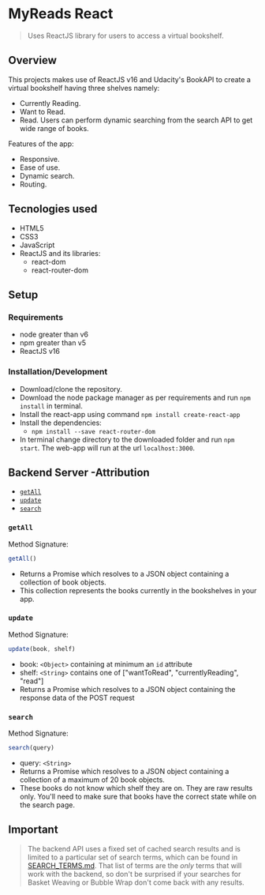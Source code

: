 # MyReads React

> Uses ReactJS library for users to access a virtual bookshelf.

## Overview

This projects makes use of ReactJS v16 and Udacity's BookAPI to create a virtual bookshelf having three shelves namely:
- Currently Reading.
- Want to Read.
- Read.
Users can perform dynamic searching from the search API to get wide range of books.

Features of the app: 
- Responsive.
- Ease of use.
- Dynamic search.
- Routing.

## Tecnologies used
- HTML5
- CSS3
- JavaScript
- ReactJS and its libraries:
    - react-dom
    - react-router-dom

## Setup

### Requirements
- node greater than v6
- npm greater than v5
- ReactJS v16

### Installation/Development
- Download/clone the repository.
- Download the node package manager as per requirements and run `npm install` in terminal.
- Install the react-app using command `npm install create-react-app`
- Install the dependencies:
    - `npm install --save react-router-dom`
- In terminal change directory to the downloaded folder and run `npm start`. The web-app will run at the url `localhost:3000`.


## Backend Server -Attribution

* [`getAll`](#getall)
* [`update`](#update)
* [`search`](#search)

### `getAll`

Method Signature:

```js
getAll()
```

* Returns a Promise which resolves to a JSON object containing a collection of book objects.
* This collection represents the books currently in the bookshelves in your app.

### `update`

Method Signature:

```js
update(book, shelf)
```

* book: `<Object>` containing at minimum an `id` attribute
* shelf: `<String>` contains one of ["wantToRead", "currentlyReading", "read"]  
* Returns a Promise which resolves to a JSON object containing the response data of the POST request

### `search`

Method Signature:

```js
search(query)
```

* query: `<String>`
* Returns a Promise which resolves to a JSON object containing a collection of a maximum of 20 book objects.
* These books do not know which shelf they are on. They are raw results only. You'll need to make sure that books have the correct state while on the search page.

## Important
> The backend API uses a fixed set of cached search results and is limited to a particular set of search terms, which can be found in [SEARCH_TERMS.md](SEARCH_TERMS.md). That list of terms are the _only_ terms that will work with the backend, so don't be surprised if your searches for Basket Weaving or Bubble Wrap don't come back with any results.
